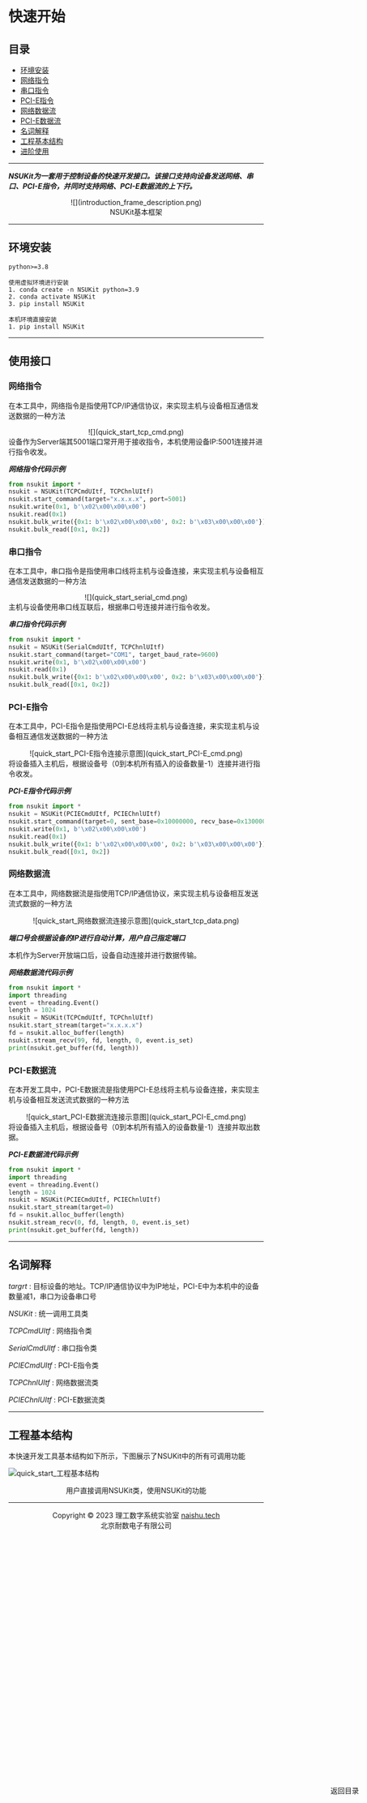 # 快速开始

<div style="position: fixed; top: 90%; left: 90%">
<a href="#目录" style="text-decoration: none">返回目录</a>
</div>


<span id="目录"></span>

## 目录
* <a href="#环境安装">环境安装</a>
* <a href="#网络指令">网络指令</a>
* <a href="#串口指令">串口指令</a>
* <a href="#PCI-E指令">PCI-E指令</a>
* <a href="#网络数据流">网络数据流</a>
* <a href="#PCI-E数据流">PCI-E数据流</a>
* <a href="#名词解释">名词解释</a>
* <a href="#工程基本结构">工程基本结构</a>
* [进阶使用](Professional.md)

---

_**NSUKit为一套用于控制设备的快速开发接口。该接口支持向设备发送网络、串口、PCI-E指令，并同时支持网络、PCI-E数据流的上下行。**_
<center>![](introduction_frame_description.png)</center>
<center>NSUKit基本框架</center>

---

<span id="环境安装"></span>

## 环境安装
```shell
python>=3.8

使用虚拟环境进行安装
1. conda create -n NSUKit python=3.9
2. conda activate NSUKit
3. pip install NSUKit

本机环境直接安装
1. pip install NSUKit
```

---
## 使用接口

<span id="网络指令"></span>

### 网络指令
在本工具中，网络指令是指使用TCP/IP通信协议，来实现主机与设备相互通信发送数据的一种方法

<center>![](quick_start_tcp_cmd.png)</center>
设备作为Server端其5001端口常开用于接收指令，本机使用设备IP:5001连接并进行指令收发。

_**网络指令代码示例**_
```python
from nsukit import *
nsukit = NSUKit(TCPCmdUItf, TCPChnlUItf)
nsukit.start_command(target="x.x.x.x", port=5001)
nsukit.write(0x1, b'\x02\x00\x00\x00')
nsukit.read(0x1)
nsukit.bulk_write({0x1: b'\x02\x00\x00\x00', 0x2: b'\x03\x00\x00\x00'})
nsukit.bulk_read([0x1, 0x2])
```

<span id="串口指令"></span>

### 串口指令
在本工具中，串口指令是指使用串口线将主机与设备连接，来实现主机与设备相互通信发送数据的一种方法

<center>![](quick_start_serial_cmd.png)</center>
主机与设备使用串口线互联后，根据串口号连接并进行指令收发。

_**串口指令代码示例**_
```python
from nsukit import *
nsukit = NSUKit(SerialCmdUItf, TCPChnlUItf)
nsukit.start_command(target="COM1", target_baud_rate=9600)
nsukit.write(0x1, b'\x02\x00\x00\x00')
nsukit.read(0x1)
nsukit.bulk_write({0x1: b'\x02\x00\x00\x00', 0x2: b'\x03\x00\x00\x00'})
nsukit.bulk_read([0x1, 0x2])
```

<span id="PCI-E指令"></span>

### PCI-E指令
在本工具中，PCI-E指令是指使用PCI-E总线将主机与设备连接，来实现主机与设备相互通信发送数据的一种方法

<center>![quick_start_PCI-E指令连接示意图](quick_start_PCI-E_cmd.png)</center>
将设备插入主机后，根据设备号（0到本机所有插入的设备数量-1）连接并进行指令收发。

_**PCI-E指令代码示例**_
```python
from nsukit import *
nsukit = NSUKit(PCIECmdUItf, PCIEChnlUItf)
nsukit.start_command(target=0, sent_base=0x10000000, recv_base=0x13000000, irq_base=0x00003000 + 44, sent_down_base=0x00003030)
nsukit.write(0x1, b'\x02\x00\x00\x00')
nsukit.read(0x1)
nsukit.bulk_write({0x1: b'\x02\x00\x00\x00', 0x2: b'\x03\x00\x00\x00'})
nsukit.bulk_read([0x1, 0x2])
```

<span id="网络数据流"></span>

### 网络数据流
在本工具中，网络数据流是指使用TCP/IP通信协议，来实现主机与设备相互发送流式数据的一种方法

<center>![quick_start_网络数据流连接示意图](quick_start_tcp_data.png)</center>

_**端口号会根据设备的IP进行自动计算，用户自己指定端口**_

本机作为Server开放端口后，设备自动连接并进行数据传输。

_**网络数据流代码示例**_
```python
from nsukit import *
import threading
event = threading.Event()
length = 1024
nsukit = NSUKit(TCPCmdUItf, TCPChnlUItf)
nsukit.start_stream(target="x.x.x.x")
fd = nsukit.alloc_buffer(length)
nsukit.stream_recv(99, fd, length, 0, event.is_set)
print(nsukit.get_buffer(fd, length))
```

<span id="PCI-E数据流"></span>

### PCI-E数据流
在本开发工具中，PCI-E数据流是指使用PCI-E总线将主机与设备连接，来实现主机与设备相互发送流式数据的一种方法

<center>![quick_start_PCI-E数据流连接示意图](quick_start_PCI-E_cmd.png)</center>
将设备插入主机后，根据设备号（0到本机所有插入的设备数量-1）连接并取出数据。

_**PCI-E数据流代码示例**_
```python
from nsukit import *
import threading
event = threading.Event()
length = 1024
nsukit = NSUKit(PCIECmdUItf, PCIEChnlUItf)
nsukit.start_stream(target=0)
fd = nsukit.alloc_buffer(length)
nsukit.stream_recv(0, fd, length, 0, event.is_set)
print(nsukit.get_buffer(fd, length))
```

---

<span id="名词解释"></span>

##  名词解释

_targrt_ : 目标设备的地址。TCP/IP通信协议中为IP地址，PCI-E中为本机中的设备数量减1，串口为设备串口号

_NSUKit_ : 统一调用工具类

_TCPCmdUItf_ : 网络指令类

_SerialCmdUItf_ : 串口指令类

_PCIECmdUItf_ : PCI-E指令类

_TCPChnlUItf_ : 网络数据流类

_PCIEChnlUItf_ : PCI-E数据流类

---

<span id="工程基本结构"></span>

## 工程基本结构
本快速开发工具基本结构如下所示，下图展示了NSUKit中的所有可调用功能

![quick_start_工程基本结构](quick_start_basic.png)
<center>用户直接调用NSUKit类，使用NSUKit的功能</center>

---

<center>Copyright © 2023 理工数字系统实验室 <a href="http://naishu.tech/" target="_blank">naishu.tech</a></center>
<center>北京耐数电子有限公司</center>
    